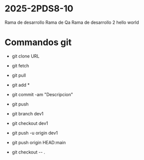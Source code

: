 # 2025-2PDS8-10
Rama de desarrollo
Rama de Qa
Rama de desarrollo 2
hello world
# Commandos git
- git clone URL 

- git fetch
- git pull

- git add *
- git commit -am "Descripcion"
- git push

- git branch dev1
- git checkout dev1
- git push -u origin dev1
- git push origin HEAD:main

- git checkout -- .